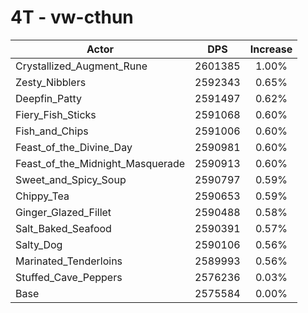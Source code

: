 # 4T - vw-cthun
| Actor | DPS | Increase |
|---|:---:|:---:|
|Crystallized_Augment_Rune|2601385|1.00%|
|Zesty_Nibblers|2592343|0.65%|
|Deepfin_Patty|2591497|0.62%|
|Fiery_Fish_Sticks|2591068|0.60%|
|Fish_and_Chips|2591006|0.60%|
|Feast_of_the_Divine_Day|2590981|0.60%|
|Feast_of_the_Midnight_Masquerade|2590913|0.60%|
|Sweet_and_Spicy_Soup|2590797|0.59%|
|Chippy_Tea|2590653|0.59%|
|Ginger_Glazed_Fillet|2590488|0.58%|
|Salt_Baked_Seafood|2590391|0.57%|
|Salty_Dog|2590106|0.56%|
|Marinated_Tenderloins|2589993|0.56%|
|Stuffed_Cave_Peppers|2576236|0.03%|
|Base|2575584|0.00%|
